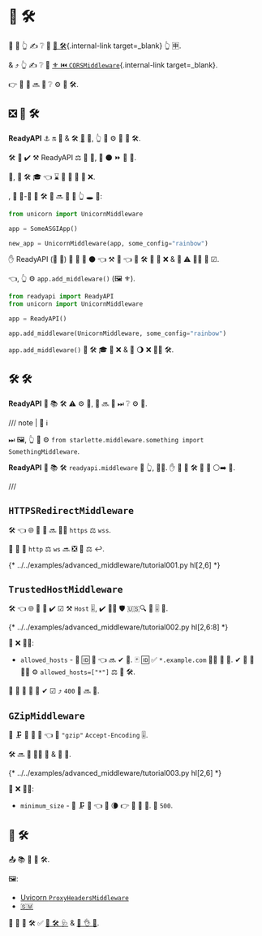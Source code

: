 # 🏧 🛠️

👑 🔰 👆 ✍ ❔ 🚮 [🛃 🛠️](../tutorial/middleware.md){.internal-link target=_blank} 👆 🈸.

&amp; ⤴️ 👆 ✍ ❔ 🍵 [⚜ ⏮️ `CORSMiddleware`](../tutorial/cors.md){.internal-link target=_blank}.

👉 📄 👥 🔜 👀 ❔ ⚙️ 🎏 🛠️.

## ❎ 🔫 🛠️

**ReadyAPI** ⚓️ 🔛 💃 &amp; 🛠️ <abbr title="Asynchronous Server Gateway Interface">🔫</abbr> 🔧, 👆 💪 ⚙️ 🙆 🔫 🛠️.

🛠️ 🚫 ✔️ ⚒ ReadyAPI ⚖️ 💃 👷, 📏 ⚫️ ⏩ 🔫 🔌.

🏢, 🔫 🛠️ 🎓 👈 ⌛ 📨 🔫 📱 🥇 ❌.

, 🧾 🥉-🥳 🔫 🛠️ 👫 🔜 🎲 💬 👆 🕳 💖:

```Python
from unicorn import UnicornMiddleware

app = SomeASGIApp()

new_app = UnicornMiddleware(app, some_config="rainbow")
```

✋️ ReadyAPI (🤙 💃) 🚚 🙅 🌌 ⚫️ 👈 ⚒ 💭 👈 🔗 🛠️ 🍵 💽 ❌ &amp; 🛃 ⚠ 🐕‍🦺 👷 ☑.

👈, 👆 ⚙️ `app.add_middleware()` (🖼 ⚜).

```Python
from readyapi import ReadyAPI
from unicorn import UnicornMiddleware

app = ReadyAPI()

app.add_middleware(UnicornMiddleware, some_config="rainbow")
```

`app.add_middleware()` 📨 🛠️ 🎓 🥇 ❌ &amp; 🙆 🌖 ❌ 🚶‍♀️ 🛠️.

## 🛠️ 🛠️

**ReadyAPI** 🔌 📚 🛠️ ⚠ ⚙️ 💼, 👥 🔜 👀 ⏭ ❔ ⚙️ 👫.

/// note | 📡 ℹ

⏭ 🖼, 👆 💪 ⚙️ `from starlette.middleware.something import SomethingMiddleware`.

**ReadyAPI** 🚚 📚 🛠️ `readyapi.middleware` 🏪 👆, 👩‍💻. ✋️ 🌅 💪 🛠️ 👟 🔗 ⚪️➡️ 💃.

///

## `HTTPSRedirectMiddleware`

🛠️ 👈 🌐 📨 📨 🔜 👯‍♂️ `https` ⚖️ `wss`.

🙆 📨 📨 `http` ⚖️ `ws` 🔜 ❎ 🔐 ⚖ ↩️.

{* ../../examples/advanced_middleware/tutorial001.py hl[2,6] *}

## `TrustedHostMiddleware`

🛠️ 👈 🌐 📨 📨 ✔️ ☑ ⚒ `Host` 🎚, ✔ 💂‍♂ 🛡 🇺🇸🔍 🦠 🎚 👊.

{* ../../examples/advanced_middleware/tutorial002.py hl[2,6:8] *}

📄 ❌ 🐕‍🦺:

* `allowed_hosts` - 📇 🆔 📛 👈 🔜 ✔ 📛. 🃏 🆔 ✅ `*.example.com` 🐕‍🦺 🎀 📁. ✔ 🙆 📛 👯‍♂️ ⚙️ `allowed_hosts=["*"]` ⚖️ 🚫 🛠️.

🚥 📨 📨 🔨 🚫 ✔ ☑ ⤴️ `400` 📨 🔜 📨.

## `GZipMiddleware`

🍵 🗜 📨 🙆 📨 👈 🔌 `"gzip"` `Accept-Encoding` 🎚.

🛠️ 🔜 🍵 👯‍♂️ 🐩 &amp; 🎥 📨.

{* ../../examples/advanced_middleware/tutorial003.py hl[2,6] *}

📄 ❌ 🐕‍🦺:

* `minimum_size` - 🚫 🗜 📨 👈 🤪 🌘 👉 💯 📐 🔢. 🔢 `500`.

## 🎏 🛠️

📤 📚 🎏 🔫 🛠️.

🖼:

* <a href="https://github.com/encode/uvicorn/blob/master/uvicorn/middleware/proxy_headers.py" class="external-link" target="_blank">Uvicorn `ProxyHeadersMiddleware`</a>
* <a href="https://github.com/florimondmanca/msgpack-asgi" class="external-link" target="_blank">🇸🇲</a>

👀 🎏 💪 🛠️ ✅ <a href="https://www.starlette.io/middleware/" class="external-link" target="_blank">💃 🛠️ 🩺</a> &amp; <a href="https://github.com/florimondmanca/awesome-asgi" class="external-link" target="_blank">🔫 👌 📇</a>.

